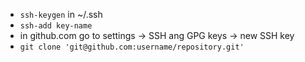 - `ssh-keygen` in ~/.ssh
- `ssh-add key-name`
- in github.com go to settings -> SSH ang GPG keys -> new SSH key
- `git clone 'git@github.com:username/repository.git'`
